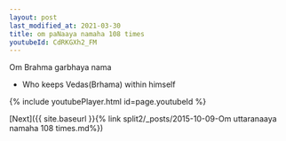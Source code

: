 ```yaml
---
layout: post
last_modified_at: 2021-03-30
title: om paNaaya namaha 108 times
youtubeId: CdRKGXh2_FM
---
```

 
 
Om Brahma garbhaya nama 
 
 -  Who keeps Vedas(Brhama) within himself 
 
  
 
  
 
 
 
 
 
 


{% include youtubePlayer.html id=page.youtubeId %}
 
[Next]({{ site.baseurl }}{% link  split2/_posts/2015-10-09-Om uttaranaaya namaha 108 times.md%})
 
